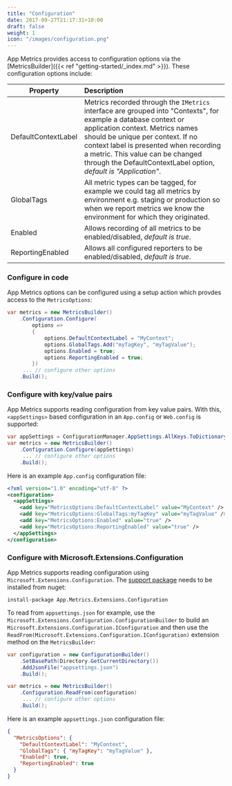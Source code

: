 ```yaml
---
title: "Configuration"
date: 2017-09-27T21:17:31+10:00
draft: false
weight: 1
icon: "/images/configuration.png"
---
```


App Metrics provides access to configuration options via the [MetricsBuilder]({{< ref "getting-started/_index.md" >}}). These configuration options include:

|Property|Description|
|------|:--------|
|DefaultContextLabel|Metrics recorded through the `IMetrics` interface are grouped into "Contexts", for example a database context or application context. Metrics names should be unique per context. If no context label is presented when recording a metric. This value can be changed through the DefaultContextLabel option, *default is "Application"*.
|GlobalTags|All metric types can be tagged, for example we could tag all metrics by environment e.g. staging or production so when we report metrics we know the environment for which they originated.
|Enabled|Allows recording of all metrics to be enabled/disabled, *default is true*.
|ReportingEnabled|Allows all configured reporters to be enabled/disabled, *default is true*.

### Configure in code

<i class="fa fa-hand-o-right"></i> App Metrics options can be configured using a setup action which provdes access to the `MetricsOptions`:

```csharp
var metrics = new MetricsBuilder()
    .Configuration.Configure(
        options =>
        {
            options.DefaultContextLabel = "MyContext";
            options.GlobalTags.Add("myTagKey", "myTagValue");
            options.Enabled = true;
            options.ReportingEnabled = true;
        })
     ... // configure other options
    .Build();
```

### Configure with key/value pairs

<i class="fa fa-hand-o-right"></i> App Metrics supports reading configuration from key value pairs. With this, `<appSettings>` based configuration in an `App.config` or `Web.config` is supported:

```csharp
var appSettings = ConfigurationManager.AppSettings.AllKeys.ToDictionary(k => k, k => ConfigurationManager.AppSettings[k]);
var metrics = new MetricsBuilder()
    .Configuration.Configure(appSettings)
     ... // configure other options
    .Build();
```

<i class="fa fa-hand-o-right"></i> Here is an example `App.config` configuration file:

```xml
<?xml version="1.0" encoding="utf-8" ?>
<configuration>
  <appSettings>
    <add key="MetricsOptions:DefaultContextLabel" value="MyContext" />
    <add key="MetricsOptions:GlobalTags:myTagKey" value="myTagValue" />
    <add key="MetricsOptions:Enabled" value="true" />
    <add key="MetricsOptions:ReportingEnabled" value="true" />
  </appSettings>
</configuration>
```

### Configure with Microsoft.Extensions.Configuration

<i class="fa fa-hand-o-right"></i> App Metrics supports reading configuration using `Microsoft.Extensions.Configuration`. The [support package](https://www.nuget.org/packages/App.Metrics.Extensions.Configuration/) needs to be installed from nuget:

```console
install-package App.Metrics.Extensions.Configuration
```

To read from `appsettings.json` for example, use the `Microsoft.Extensions.Configuration.ConfigurationBuilder` to build an `Microsoft.Extensions.Configuration.IConfiguration` and then use the `ReadFrom(Microsoft.Extensions.Configuration.IConfiguration)` extension method on the `MetricsBuilder`:

```csharp
var configuration = new ConfigurationBuilder()
    .SetBasePath(Directory.GetCurrentDirectory())
    .AddJsonFile("appsettings.json")
    .Build();

var metrics = new MetricsBuilder()
    .Configuration.ReadFrom(configuration)
     ... // configure other options
    .Build();
```

<i class="fa fa-hand-o-right"></i> Here is an example `appsettings.json` configuration file:

```json
{
  "MetricsOptions": {
    "DefaultContextLabel": "MyContext",
    "GlobalTags": { "myTagKey": "myTagValue" },
    "Enabled": true,
    "ReportingEnabled": true
  }
}
```
